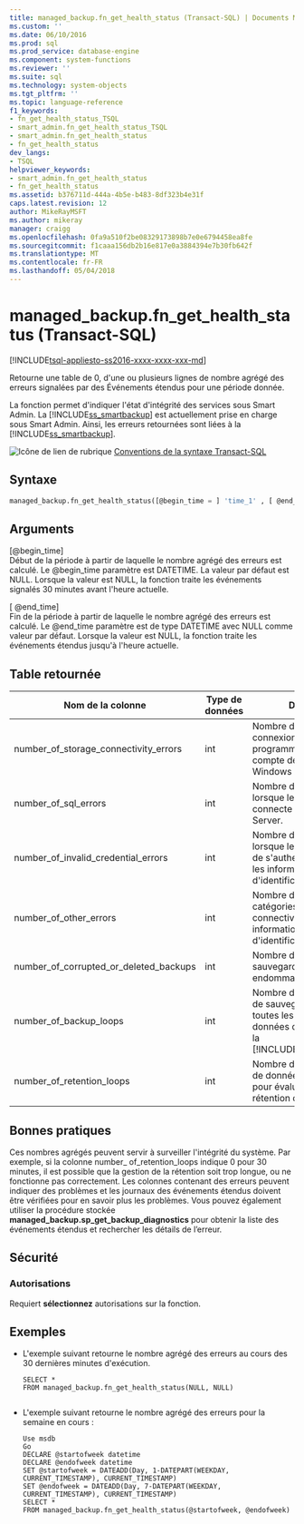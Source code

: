 ```yaml
---
title: managed_backup.fn_get_health_status (Transact-SQL) | Documents Microsoft
ms.custom: ''
ms.date: 06/10/2016
ms.prod: sql
ms.prod_service: database-engine
ms.component: system-functions
ms.reviewer: ''
ms.suite: sql
ms.technology: system-objects
ms.tgt_pltfrm: ''
ms.topic: language-reference
f1_keywords:
- fn_get_health_status_TSQL
- smart_admin.fn_get_health_status_TSQL
- smart_admin.fn_get_health_status
- fn_get_health_status
dev_langs:
- TSQL
helpviewer_keywords:
- smart_admin.fn_get_health_status
- fn_get_health_status
ms.assetid: b376711d-444a-4b5e-b483-8df323b4e31f
caps.latest.revision: 12
author: MikeRayMSFT
ms.author: mikeray
manager: craigg
ms.openlocfilehash: 0fa9a510f2be08329173898b7e0e6794458ea8fe
ms.sourcegitcommit: f1caaa156db2b16e817e0a3884394e7b30fb642f
ms.translationtype: MT
ms.contentlocale: fr-FR
ms.lasthandoff: 05/04/2018
---
```

# <a name="managedbackupfngethealthstatus-transact-sql"></a>managed_backup.fn_get_health_status (Transact-SQL)
[!INCLUDE[tsql-appliesto-ss2016-xxxx-xxxx-xxx-md](../../includes/tsql-appliesto-ss2016-xxxx-xxxx-xxx-md.md)]

  Retourne une table de 0, d'une ou plusieurs lignes de nombre agrégé des erreurs signalées par des Événements étendus pour une période donnée.  
  
 La fonction permet d'indiquer l'état d'intégrité des services sous Smart Admin.  La [!INCLUDE[ss_smartbackup](../../includes/ss-smartbackup-md.md)] est actuellement prise en charge sous Smart Admin. Ainsi, les erreurs retournées sont liées à la [!INCLUDE[ss_smartbackup](../../includes/ss-smartbackup-md.md)].  
  
 
 ![Icône de lien de rubrique](../../database-engine/configure-windows/media/topic-link.gif "Icône lien de rubrique") [Conventions de la syntaxe Transact-SQL](../../t-sql/language-elements/transact-sql-syntax-conventions-transact-sql.md)  
  
## <a name="syntax"></a>Syntaxe  
  
```sql  
managed_backup.fn_get_health_status([@begin_time = ] 'time_1' , [ @end_time = ] 'time_2')  
```  
  
##  <a name="Arguments"></a> Arguments  
 [@begin_time]  
 Début de la période à partir de laquelle le nombre agrégé des erreurs est calculé.  Le @begin_time paramètre est DATETIME. La valeur par défaut est NULL. Lorsque la valeur est NULL, la fonction traite les événements signalés 30 minutes avant l'heure actuelle.  
  
 [ @end_time]  
 Fin de la période à partir de laquelle le nombre agrégé des erreurs est calculé. Le @end_time paramètre est de type DATETIME avec NULL comme valeur par défaut. Lorsque la valeur est NULL, la fonction traite les événements étendus jusqu'à l'heure actuelle.  
  
## <a name="table-returned"></a>Table retournée  
  
|Nom de la colonne|Type de données| Description|  
|-----------------|---------------|-----------------|  
|number_of_storage_connectivity_errors|int|Nombre d'erreurs de connexion lorsque le programme se connecte au compte de stockage Windows Azure.|  
|number_of_sql_errors|int|Nombre d'erreurs retourné lorsque le programme se connecte au moteur SQL Server.|  
|number_of_invalid_credential_errors|int|Nombre d'erreurs retourné lorsque le programme tente de s'authentifier en utilisant les informations d'identification SQL.|  
|number_of_other_errors|int|Nombre d'erreurs dans des catégories autres que la connectivité, SQL ou les informations d'identification.|  
|number_of_corrupted_or_deleted_backups|int|Nombre de fichiers de sauvegarde supprimés ou endommagés.|  
|number_of_backup_loops|int|Nombre de fois où l'agent de sauvegarde analyse toutes les bases de données configurées avec la [!INCLUDE[ss_smartbackup](../../includes/ss-smartbackup-md.md)].|  
|number_of_retention_loops|int|Nombre de fois où les bases de données sont analysées pour évaluer la période de rétention définie.|  
  
## <a name="best-practices"></a>Bonnes pratiques  
 Ces nombres agrégés peuvent servir à surveiller l'intégrité du système. Par exemple, si la colonne number_ of_retention_loops indique 0 pour 30 minutes, il est possible que la gestion de la rétention soit trop longue, ou ne fonctionne pas correctement. Les colonnes contenant des erreurs peuvent indiquer des problèmes et les journaux des événements étendus doivent être vérifiées pour en savoir plus les problèmes. Vous pouvez également utiliser la procédure stockée **managed_backup.sp_get_backup_diagnostics** pour obtenir la liste des événements étendus et rechercher les détails de l’erreur.  
  
## <a name="security"></a>Sécurité  
  
### <a name="permissions"></a>Autorisations  
 Requiert **sélectionnez** autorisations sur la fonction.  
  
## <a name="examples"></a>Exemples  
  
-   L'exemple suivant retourne le nombre agrégé des erreurs au cours des 30 dernières minutes d'exécution.  
  
    ```  
    SELECT *  
    FROM managed_backup.fn_get_health_status(NULL, NULL)  
  
    ```  
  
-   L'exemple suivant retourne le nombre agrégé des erreurs pour la semaine en cours :  
  
    ```  
    Use msdb  
    Go  
    DECLARE @startofweek datetime  
    DECLARE @endofweek datetime  
    SET @startofweek = DATEADD(Day, 1-DATEPART(WEEKDAY, CURRENT_TIMESTAMP), CURRENT_TIMESTAMP)   
    SET @endofweek = DATEADD(Day, 7-DATEPART(WEEKDAY, CURRENT_TIMESTAMP), CURRENT_TIMESTAMP)  
    SELECT *  
    FROM managed_backup.fn_get_health_status(@startofweek, @endofweek)  
  
    ```  
  
  
